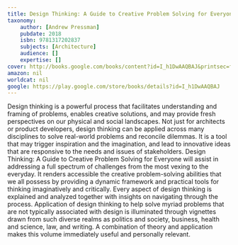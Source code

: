 ```yaml
---
title: Design Thinking: A Guide to Creative Problem Solving for Everyone
taxonomy:
	author: [Andrew Pressman]
	pubdate: 2018
	isbn: 9781317202837
	subjects: [Architecture]
	audience: []
	expertise: []
cover: http://books.google.com/books/content?id=I_h1DwAAQBAJ&printsec=frontcover&img=1&zoom=1&edge=curl&source=gbs_api
amazon: nil
worldcat: nil
google: https://play.google.com/store/books/details?id=I_h1DwAAQBAJ
---
```

Design thinking is a powerful process that facilitates understanding and framing of problems, enables creative solutions, and may provide fresh perspectives on our physical and social landscapes. Not just for architects or product developers, design thinking can be applied across many disciplines to solve real-world problems and reconcile dilemmas. It is a tool that may trigger inspiration and the imagination, and lead to innovative ideas that are responsive to the needs and issues of stakeholders. Design Thinking: A Guide to Creative Problem Solving for Everyone will assist in addressing a full spectrum of challenges from the most vexing to the everyday. It renders accessible the creative problem-solving abilities that we all possess by providing a dynamic framework and practical tools for thinking imaginatively and critically. Every aspect of design thinking is explained and analyzed together with insights on navigating through the process. Application of design thinking to help solve myriad problems that are not typically associated with design is illuminated through vignettes drawn from such diverse realms as politics and society, business, health and science, law, and writing. A combination of theory and application makes this volume immediately useful and personally relevant.